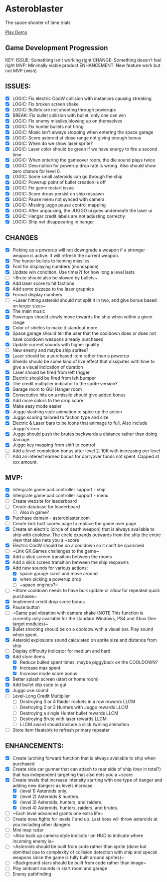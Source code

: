 # Asteroblaster
The space shooter of time trials

[Play Demo](https://fizzog.io)

## Game Development Progression

KEY:
	ISSUE:       Something isn't working right
	CHANGE:      Something doesn't feel right
	MVP:         Minimally viable product
	ENHANCEMENT: New feature work but not MVP (wish)

## ISSUES:
- [x] LOGIC: Fix electric CodW collision with instances causing streaking
- [x] LOGIC: Fix broken screen shake
- [x] LOGIC: Bullets are not shooting through powerups
- [x] BREAK: Fix bullet collision with bullet, only one can win
- [x] LOGIC: Fix enemy missiles blowing up on themselves
- [x] LOGIC: Fix hunter bullets not firing
- [x] LOGIC: Music isn't always stopping when entering the space garage
- [x] LOGIC: Score asteroid at close range not giving enough bonus
- [x] LOGIC: When do we show laser sprite?
- [x] LOGIC: Laser color should be green if we have energy to fire a second time
- [x] LOGIC: When entering the gameover room, the die sound plays twice
- [x] LOGIC: Description for powerup drop rate is wrong. Also should show zero chance for level 0.
- [x] LOGIC: Some small asteroids can go through the ship
- [x] LOGIC: Powerup point of bullet creation is off
- [x] LOGIC: Fix game restart issue
- [x] LOGIC: Score drops persist on ship respawn
- [x] LOGIC: Pause menu not synced with camera
- [x] LOGIC: Missing juggo pause control mapping
- [x] LOGIC: After unpausing, the JUGGO ui goes underneath the laser ui
- [x] LOGIC: Hangar credit labels are not adjusting correctly
- [x] LOGIC: Ship not disappearing in hanger

## CHANGES
- [x] Picking up a powerup will not downgrade a weapon if a stronger weapon is active. It will refresh the current weapon.
- [x] The hunter bullets to homing missiles
- [x] Font for displaying numbers (monospace)
- [x] Update win condition. Use time(?) for how long a level lasts
- [ ] ~Brute should also be slowed by bullets~
- [x] Add laser score to hit factions
- [x] Add some pizzaza to the laser graphics
- [x] Format display numbers
- [ ] ~Laser hitting asteroid should not split it in two, and give bonus based on larger sizes~
- [x] The main music
- [x] Powerups should slowly move towards the ship when within a given range
- [x] Color of shields to make it standout more
- [x] Space garage should tell the user that the cooldown does or does not have cooldown weapons already purchased
- [x] Update current sounds with higher quality
- [ ] New enemy and maybe ship sprites?
- [x] Laser should be a purchased item rather than a powerup
- [x] Shields should be some kind of live effect that dissipates with time to give a visual indication of duration
- [x] Laser should be fired from left trigger
- [x] Electric should be fired from left bumper
- [x] The credit multiplier indicator to the sprite version?
- [x] Garage room to GUI Hanger room
- [x] Consecutive hits on a missile should give added bonus
- [x] Add more colors to the drop score
- [x] Make easy mode easier
- [x] Juggo slashing style animation to spice up the action
- [x] Juggo scoring tailored to faction type and size
- [x] Electric & Laser bars to be icons that animage to full. Also include Juggo's icon.
- [x] Juggo should push the brutes backwards a distance rather than doing damage.
- [x] Juggo key mapping from shift to control
- [ ] Add a level completion bonus after level 2. 10K with increasing per level
- [ ] Add an interest earned bonus for carryover funds not spent. Capped at xxx amount.

## MVP:
- [x] Intergrate game pad controller support - ship
- [x] Intergrate game pad controller support - menu
- [ ] Create website for leaderboard
- [ ] Create database for leaderboard
	- [ ] Also In game?
- [x] Purchase domain - asteroblaster.com
- [ ] Create kick butt scores page to replace the game over page
- [x] Create an electric (circle of death weapon) that is always available to ship with cooldow. The circle expands outwards from the ship the entire view that also nets you a +score
- [x] Electric CodW should be on a cooldown so it can't be spammed
- [ ] ~Link GX.Games challenges to the game~
- [x] Add a slick screen transition between the rooms
- [x] Add a slick screen transition between the ship respawns
- [x] Add new sounds for various actions:
	- [x] space garage scroll and move around
	- [x] when picking a powerup drop
	- [ ] ~space engines?~
- [ ] ~Store cooldown needs to have bulk update or allow for repeated quick purchases~
- [x] Implement credit drop score bonus
- [x] Pause button
- [ ] ~Game pad vibration with camera shake (NOTE This function is currently only available for the standard Windows, PS4 and Xbox One target modules)~
- [x] Bullet shooting should be on a cooldow with a visual bar. Play sound when spent.
- [x] Asteroid explosions sound calculated on sprite size and distance from ship
- [ ] Display difficulty indicator for medium and hard
- [x] Add store items
	- [x] Reduce bulled spent times, maybe piggyback on the COOLDOWN?
	- [x] Increase max spent
	- [x] Increase mode score bonus
- [x] Better splash screen (start or home room)
- [x] Add bullet clip state to gui
- [x] Juggo use sound
- [ ] Level-Long Credit Multiplier
	- [ ] Destroying 3 or 4 Raider rockets in a row rewards LLCM
	- [ ] Destroying 2 or 3 Hunters with Juggo rewards LLCM
	- [ ] Destroying a single Hunter bullet rewards LLCM
	- [ ] Destroying Brute with laser rewards LLCM
	- [ ] LLCM award should include a slick twirling animation
- [ ] Store item Heatsink to refresh primary repeater

## ENHANCEMENTS:
- [x] Create lurching forward function that is always available to ship when purchased
- [x] Create side car gunner that can attach to rear side of ship (two in total?) that has independent targeting that also nets you a +score
- [x] Create levels that increase intensity starting with one type of danger and adding new dangers as levels increase.
	- [x] (level 1) Asteroids only.
	- [x] (level 2) Asteroids & hunters.
	- [x] (level 3) Asteroids, hunters, and raiders.
	- [x] (level 4) Asteroids, hunters, raiders, and brutes.
- [ ] ~Each level advanced grants one extra life~
- [ ] Create boss fights for levels ? and up. Last boss will throw asteroids at you including other dangers
- [ ] Mini map radar
- [ ] ~Also back up camera style indicator on HUD to indicate where incoming enemy is~
- [ ] ~Asteroids should be built from code rather than sprite (done but obmitted due to complexity of collision detection with ship and special weapons since the game is fully built around sprites)~
- [ ] ~Background stars should be built from code rather than image~
- [ ] Play ambiant sounds in start room and garage
- [ ] Enemy pathfinding
